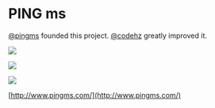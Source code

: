 # PING ms

[@pingms](https://github.com/pingms) founded this project. [@codehz](https://github.com/codehz) greatly improved it.

![](https://raw.githubusercontent.com/pingms/pingms/master/Image-TwoRequestsForEachServer.png "")

![](https://raw.githubusercontent.com/pingms/pingms/master/Image-ResultsArePrecise.png "")

![](https://raw.githubusercontent.com/pingms/pingms/master/Image-AtlantaTest.png "")

[http://www.pingms.com/](http://www.pingms.com/)
